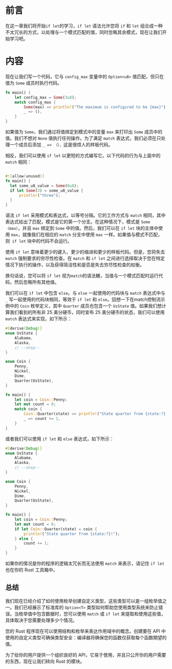 # 前言

在这一章我们将开始`if let`的学习，`if let` 语法允许您将 `if` 和 `let` 组合成一种不太冗长的方式，以处理与一个模式匹配的值，同时忽略其余模式，现在让我们开始学习吧。



# 内容

现在让我们写一个代码，它与 `config_max` 变量中的 `Option<u8>` 值匹配，但只在值为 `Some` 成员时执行代码。

```rust
fn main() {
    let config_max = Some(3u8);
    match config_max {
        Some(max) => println!("The maximum is configured to be {max}"),
        _ => (),
    }
}
```

如果值为 `Some`，我们通过将值绑定到模式中的变量 `max` 来打印出 `Some` 成员中的值。我们不想对 `None` 值执行任何操作。为了满足 `match` 表达式，我们必须在只处理一个成员后添加 `_ => （），`这是很烦人的样板代码。

相反，我们可以使用 `if let` 以更短的方式编写它。以下代码的行为与上面中的 `match` 相同：

```rust

#![allow(unused)]
fn main() {
  let some_u8_value = Some(0u8);
  if let Some(3) = some_u8_value {
      println!("three");
  }
}
```

语法 `if let` 采用模式和表达式，以等号分隔。它的工作方式与 `match` 相同，其中表达式给出了匹配，模式是它的第一个分支。在这种情况下，模式是 `Some（max）`，并且 `max` 绑定到 `Some` 中的值。然后，我们可以在 `if let` 块的主体中使用 `max`，就像我们在相应的 `match` 分支中使用 `max` 一样。如果值与模式不匹配，则` if let` 块中的代码不会运行。

使用 `if let` 意味着更少的键入、更少的缩进和更少的样板代码。但是，您将失去 `match` 强制要求的穷尽性检查。在 `match` 和 `if let` 之间进行选择取决于您在特定情况下执行的操作，以及获得简洁性和是否是失去穷尽性检查的权衡。

换句话说，您可以将 `if let` 视为`match`的语法糖，当值与一个模式匹配时运行代码，然后忽略所有其他值。

我们可以在 `if let` 中包含 `else`。与 `else` 一起使用的代码块与 `match` 表达式中与 `_` 写一起使用的代码块相同，等效于 `if let` 和 `else`。回想一下在match控制流示例中的 `Coin` 枚举定义，其中 `Quarter` 成员也包含一个 `UsState` 值。如果我们想计算我们看到的所有非 25 美分硬币，同时宣布 25 美分硬币的状态，我们可以使用 `match` 表达式来实现，如下所示：

```rust
#[derive(Debug)]
enum UsState {
    Alabama,
    Alaska,
    // --snip--
}

enum Coin {
    Penny,
    Nickel,
    Dime,
    Quarter(UsState),
}

fn main() {
    let coin = Coin::Penny;
    let mut count = 0;
    match coin {
        Coin::Quarter(state) => println!("State quarter from {state:?}!"),
        _ => count += 1,
    }
}
```

或者我们可以使用 `if let` 和 `else` 表达式，如下所示：

```rust
#[derive(Debug)]
enum UsState {
    Alabama,
    Alaska,
    // --snip--
}

enum Coin {
    Penny,
    Nickel,
    Dime,
    Quarter(UsState),
}

fn main() {
    let coin = Coin::Penny;
    let mut count = 0;
    if let Coin::Quarter(state) = coin {
        println!("State quarter from {state:?}!");
    } else {
        count += 1;
    }
}
```

如果你的情况是你的程序的逻辑太冗长而无法使用 `match` 来表示，请记住 `if let` 也在你的 Rust 工具箱中。

## 总结

我们现在已经介绍了如何使用枚举创建自定义类型，这些类型可以是一组枚举值之一。我们已经展示了标准库的 `Option<T>` 类型如何帮助您使用类型系统来防止错误。当枚举值中包含数据时，您可以使用 `match` 或 `if let` 来提取和使用这些值，具体取决于您需要处理多少个情况。

您的 Rust 程序现在可以使用结构和枚举来表达作用域中的概念。创建要在 API 中使用的自定义类型可确保类型安全：编译器将确保您的函数仅获取每个函数期望的值。

为了给你的用户提供一个组织良好的 API，它易于使用，并且只公开你的用户需要的东西，现在让我们转向 Rust 的模块。
